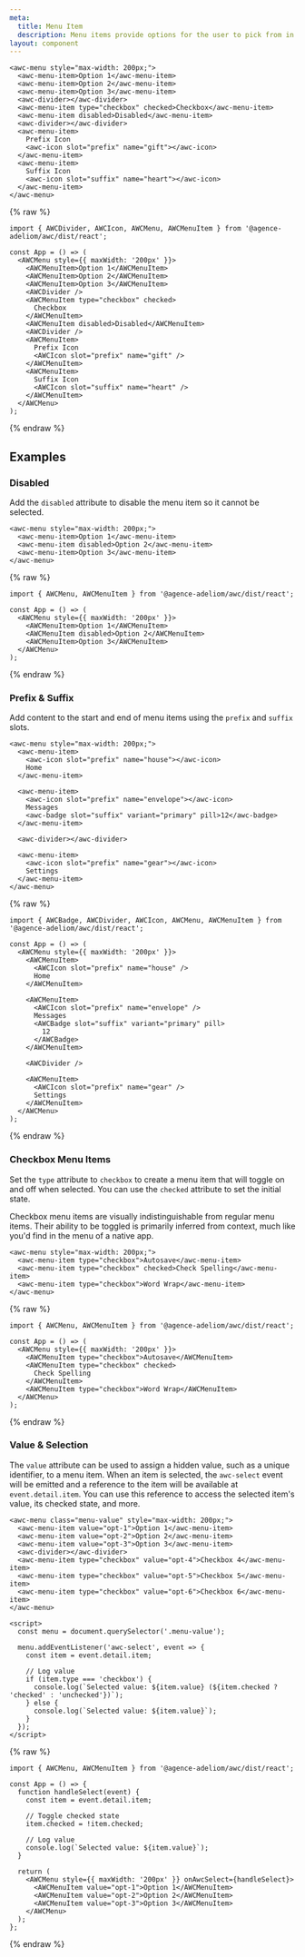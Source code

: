 ```yaml
---
meta:
  title: Menu Item
  description: Menu items provide options for the user to pick from in a menu.
layout: component
---
```


```html:preview
<awc-menu style="max-width: 200px;">
  <awc-menu-item>Option 1</awc-menu-item>
  <awc-menu-item>Option 2</awc-menu-item>
  <awc-menu-item>Option 3</awc-menu-item>
  <awc-divider></awc-divider>
  <awc-menu-item type="checkbox" checked>Checkbox</awc-menu-item>
  <awc-menu-item disabled>Disabled</awc-menu-item>
  <awc-divider></awc-divider>
  <awc-menu-item>
    Prefix Icon
    <awc-icon slot="prefix" name="gift"></awc-icon>
  </awc-menu-item>
  <awc-menu-item>
    Suffix Icon
    <awc-icon slot="suffix" name="heart"></awc-icon>
  </awc-menu-item>
</awc-menu>
```

{% raw %}

```jsx:react
import { AWCDivider, AWCIcon, AWCMenu, AWCMenuItem } from '@agence-adeliom/awc/dist/react';

const App = () => (
  <AWCMenu style={{ maxWidth: '200px' }}>
    <AWCMenuItem>Option 1</AWCMenuItem>
    <AWCMenuItem>Option 2</AWCMenuItem>
    <AWCMenuItem>Option 3</AWCMenuItem>
    <AWCDivider />
    <AWCMenuItem type="checkbox" checked>
      Checkbox
    </AWCMenuItem>
    <AWCMenuItem disabled>Disabled</AWCMenuItem>
    <AWCDivider />
    <AWCMenuItem>
      Prefix Icon
      <AWCIcon slot="prefix" name="gift" />
    </AWCMenuItem>
    <AWCMenuItem>
      Suffix Icon
      <AWCIcon slot="suffix" name="heart" />
    </AWCMenuItem>
  </AWCMenu>
);
```

{% endraw %}

## Examples

### Disabled

Add the `disabled` attribute to disable the menu item so it cannot be selected.

```html:preview
<awc-menu style="max-width: 200px;">
  <awc-menu-item>Option 1</awc-menu-item>
  <awc-menu-item disabled>Option 2</awc-menu-item>
  <awc-menu-item>Option 3</awc-menu-item>
</awc-menu>
```

{% raw %}

```jsx:react
import { AWCMenu, AWCMenuItem } from '@agence-adeliom/awc/dist/react';

const App = () => (
  <AWCMenu style={{ maxWidth: '200px' }}>
    <AWCMenuItem>Option 1</AWCMenuItem>
    <AWCMenuItem disabled>Option 2</AWCMenuItem>
    <AWCMenuItem>Option 3</AWCMenuItem>
  </AWCMenu>
);
```

{% endraw %}

### Prefix & Suffix

Add content to the start and end of menu items using the `prefix` and `suffix` slots.

```html:preview
<awc-menu style="max-width: 200px;">
  <awc-menu-item>
    <awc-icon slot="prefix" name="house"></awc-icon>
    Home
  </awc-menu-item>

  <awc-menu-item>
    <awc-icon slot="prefix" name="envelope"></awc-icon>
    Messages
    <awc-badge slot="suffix" variant="primary" pill>12</awc-badge>
  </awc-menu-item>

  <awc-divider></awc-divider>

  <awc-menu-item>
    <awc-icon slot="prefix" name="gear"></awc-icon>
    Settings
  </awc-menu-item>
</awc-menu>
```

{% raw %}

```jsx:react
import { AWCBadge, AWCDivider, AWCIcon, AWCMenu, AWCMenuItem } from '@agence-adeliom/awc/dist/react';

const App = () => (
  <AWCMenu style={{ maxWidth: '200px' }}>
    <AWCMenuItem>
      <AWCIcon slot="prefix" name="house" />
      Home
    </AWCMenuItem>

    <AWCMenuItem>
      <AWCIcon slot="prefix" name="envelope" />
      Messages
      <AWCBadge slot="suffix" variant="primary" pill>
        12
      </AWCBadge>
    </AWCMenuItem>

    <AWCDivider />

    <AWCMenuItem>
      <AWCIcon slot="prefix" name="gear" />
      Settings
    </AWCMenuItem>
  </AWCMenu>
);
```

{% endraw %}

### Checkbox Menu Items

Set the `type` attribute to `checkbox` to create a menu item that will toggle on and off when selected. You can use the `checked` attribute to set the initial state.

Checkbox menu items are visually indistinguishable from regular menu items. Their ability to be toggled is primarily inferred from context, much like you'd find in the menu of a native app.

```html:preview
<awc-menu style="max-width: 200px;">
  <awc-menu-item type="checkbox">Autosave</awc-menu-item>
  <awc-menu-item type="checkbox" checked>Check Spelling</awc-menu-item>
  <awc-menu-item type="checkbox">Word Wrap</awc-menu-item>
</awc-menu>
```

{% raw %}

```jsx:react
import { AWCMenu, AWCMenuItem } from '@agence-adeliom/awc/dist/react';

const App = () => (
  <AWCMenu style={{ maxWidth: '200px' }}>
    <AWCMenuItem type="checkbox">Autosave</AWCMenuItem>
    <AWCMenuItem type="checkbox" checked>
      Check Spelling
    </AWCMenuItem>
    <AWCMenuItem type="checkbox">Word Wrap</AWCMenuItem>
  </AWCMenu>
);
```

{% endraw %}

### Value & Selection

The `value` attribute can be used to assign a hidden value, such as a unique identifier, to a menu item. When an item is selected, the `awc-select` event will be emitted and a reference to the item will be available at `event.detail.item`. You can use this reference to access the selected item's value, its checked state, and more.

```html:preview
<awc-menu class="menu-value" style="max-width: 200px;">
  <awc-menu-item value="opt-1">Option 1</awc-menu-item>
  <awc-menu-item value="opt-2">Option 2</awc-menu-item>
  <awc-menu-item value="opt-3">Option 3</awc-menu-item>
  <awc-divider></awc-divider>
  <awc-menu-item type="checkbox" value="opt-4">Checkbox 4</awc-menu-item>
  <awc-menu-item type="checkbox" value="opt-5">Checkbox 5</awc-menu-item>
  <awc-menu-item type="checkbox" value="opt-6">Checkbox 6</awc-menu-item>
</awc-menu>

<script>
  const menu = document.querySelector('.menu-value');

  menu.addEventListener('awc-select', event => {
    const item = event.detail.item;

    // Log value
    if (item.type === 'checkbox') {
      console.log(`Selected value: ${item.value} (${item.checked ? 'checked' : 'unchecked'})`);
    } else {
      console.log(`Selected value: ${item.value}`);
    }
  });
</script>
```

{% raw %}

```jsx:react
import { AWCMenu, AWCMenuItem } from '@agence-adeliom/awc/dist/react';

const App = () => {
  function handleSelect(event) {
    const item = event.detail.item;

    // Toggle checked state
    item.checked = !item.checked;

    // Log value
    console.log(`Selected value: ${item.value}`);
  }

  return (
    <AWCMenu style={{ maxWidth: '200px' }} onAwcSelect={handleSelect}>
      <AWCMenuItem value="opt-1">Option 1</AWCMenuItem>
      <AWCMenuItem value="opt-2">Option 2</AWCMenuItem>
      <AWCMenuItem value="opt-3">Option 3</AWCMenuItem>
    </AWCMenu>
  );
};
```

{% endraw %}

